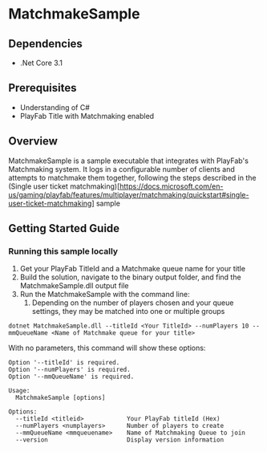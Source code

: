 # MatchmakeSample

## Dependencies
* .Net Core 3.1

## Prerequisites
* Understanding of C#
* PlayFab Title with Matchmaking enabled

## Overview
MatchmakeSample is a sample executable that integrates with PlayFab's Matchmaking system. It logs in a configurable number of clients and attempts to matchmake them together, following the steps described in the (Single user ticket matchmaking)[https://docs.microsoft.com/en-us/gaming/playfab/features/multiplayer/matchmaking/quickstart#single-user-ticket-matchmaking] sample

## Getting Started Guide

### Running this sample locally
1. Get your PlayFab TitleId and a Matchmake queue name for your title
1. Build the solution, navigate to the binary output folder, and find the MatchmakeSample.dll output file
1. Run the MatchmakeSample with the command line:
    1. Depending on the number of players chosen and your queue settings, they may be matched into one or multiple groups

```dotnet MatchmakeSample.dll --titleId <Your TitleId> --numPlayers 10 --mmQueueName <Name of Matchmake queue for your title>```

With no parameters, this command will show these options:
```
Option '--titleId' is required.
Option '--numPlayers' is required.
Option '--mmQueueName' is required.

Usage:
  MatchmakeSample [options]

Options:
  --titleId <titleid>            Your PlayFab titleId (Hex)
  --numPlayers <numplayers>      Number of players to create
  --mmQueueName <mmqueuename>    Name of Matchmaking Queue to join
  --version                      Display version information
```
